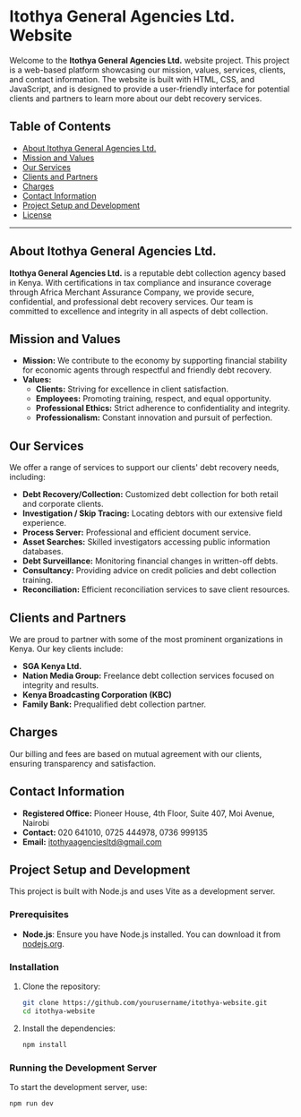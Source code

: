 # Itothya General Agencies Ltd. Website

Welcome to the **Itothya General Agencies Ltd.** website project. This project is a web-based platform showcasing our mission, values, services, clients, and contact information. The website is built with HTML, CSS, and JavaScript, and is designed to provide a user-friendly interface for potential clients and partners to learn more about our debt recovery services.

## Table of Contents

- [About Itothya General Agencies Ltd.](#about-itothya-general-agencies-ltd)
- [Mission and Values](#mission-and-values)
- [Our Services](#our-services)
- [Clients and Partners](#clients-and-partners)
- [Charges](#charges)
- [Contact Information](#contact-information)
- [Project Setup and Development](#project-setup-and-development)
- [License](#license)

---

## About Itothya General Agencies Ltd.

**Itothya General Agencies Ltd.** is a reputable debt collection agency based in Kenya. With certifications in tax compliance and insurance coverage through Africa Merchant Assurance Company, we provide secure, confidential, and professional debt recovery services. Our team is committed to excellence and integrity in all aspects of debt collection.

## Mission and Values

- **Mission:** We contribute to the economy by supporting financial stability for economic agents through respectful and friendly debt recovery.
- **Values:**
  - **Clients:** Striving for excellence in client satisfaction.
  - **Employees:** Promoting training, respect, and equal opportunity.
  - **Professional Ethics:** Strict adherence to confidentiality and integrity.
  - **Professionalism:** Constant innovation and pursuit of perfection.

## Our Services

We offer a range of services to support our clients' debt recovery needs, including:

- **Debt Recovery/Collection:** Customized debt collection for both retail and corporate clients.
- **Investigation / Skip Tracing:** Locating debtors with our extensive field experience.
- **Process Server:** Professional and efficient document service.
- **Asset Searches:** Skilled investigators accessing public information databases.
- **Debt Surveillance:** Monitoring financial changes in written-off debts.
- **Consultancy:** Providing advice on credit policies and debt collection training.
- **Reconciliation:** Efficient reconciliation services to save client resources.

## Clients and Partners

We are proud to partner with some of the most prominent organizations in Kenya. Our key clients include:

- **SGA Kenya Ltd.**
- **Nation Media Group:** Freelance debt collection services focused on integrity and results.
- **Kenya Broadcasting Corporation (KBC)**
- **Family Bank:** Prequalified debt collection partner.

## Charges

Our billing and fees are based on mutual agreement with our clients, ensuring transparency and satisfaction.

## Contact Information

- **Registered Office:** Pioneer House, 4th Floor, Suite 407, Moi Avenue, Nairobi
- **Contact:** 020 641010, 0725 444978, 0736 999135
- **Email:** itothyaagenciesltd@gmail.com

## Project Setup and Development

This project is built with Node.js and uses Vite as a development server.

### Prerequisites

- **Node.js**: Ensure you have Node.js installed. You can download it from [nodejs.org](https://nodejs.org/).

### Installation

1. Clone the repository:

    ```bash
    git clone https://github.com/yourusername/itothya-website.git
    cd itothya-website
    ```

2. Install the dependencies:

    ```bash
    npm install
    ```

### Running the Development Server

To start the development server, use:

```bash
npm run dev
